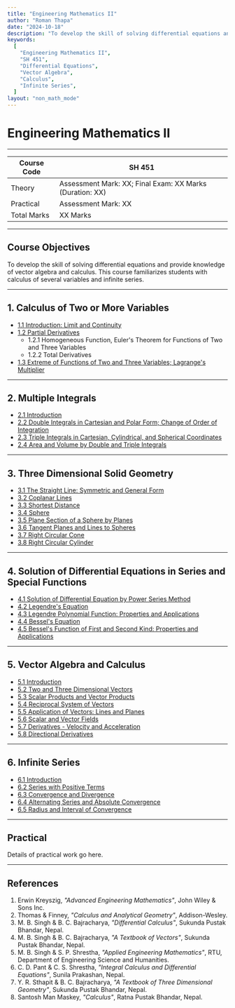 ```yaml
---
title: "Engineering Mathematics II"
author: "Roman Thapa"
date: "2024-10-18"
description: "To develop the skill of solving differential equations and to provide knowledge of vector algebra and calculus. It introduces students to calculus of several variables and infinite series."
keywords:
  [
    "Engineering Mathematics II",
    "SH 451",
    "Differential Equations",
    "Vector Algebra",
    "Calculus",
    "Infinite Series",
  ]
layout: "non_math_mode"
---
```


# Engineering Mathematics II

---

| Course Code | SH 451                                                   |
| ----------- | -------------------------------------------------------- |
| Theory      | Assessment Mark: XX; Final Exam: XX Marks (Duration: XX) |
| Practical   | Assessment Mark: XX                                      |
| Total Marks | XX Marks                                                 |

---

## Course Objectives

To develop the skill of solving differential equations and provide knowledge of vector algebra and calculus. This course familiarizes students with calculus of several variables and infinite series.

---

## 1. Calculus of Two or More Variables

- [1.1 Introduction: Limit and Continuity](/path/to/subtopic1/)
- [1.2 Partial Derivatives](/path/to/subtopic2/)
  - 1.2.1 Homogeneous Function, Euler's Theorem for Functions of Two and Three Variables
  - 1.2.2 Total Derivatives
- [1.3 Extreme of Functions of Two and Three Variables; Lagrange's Multiplier](/path/to/subtopic3/)

---

## 2. Multiple Integrals

- [2.1 Introduction](/path/to/subtopic1/)
- [2.2 Double Integrals in Cartesian and Polar Form; Change of Order of Integration](/path/to/subtopic2/)
- [2.3 Triple Integrals in Cartesian, Cylindrical, and Spherical Coordinates](/path/to/subtopic3/)
- [2.4 Area and Volume by Double and Triple Integrals](/path/to/subtopic4/)

---

## 3. Three Dimensional Solid Geometry

- [3.1 The Straight Line: Symmetric and General Form](/path/to/subtopic1/)
- [3.2 Coplanar Lines](/path/to/subtopic2/)
- [3.3 Shortest Distance](/path/to/subtopic3/)
- [3.4 Sphere](/path/to/subtopic4/)
- [3.5 Plane Section of a Sphere by Planes](/path/to/subtopic5/)
- [3.6 Tangent Planes and Lines to Spheres](/path/to/subtopic6/)
- [3.7 Right Circular Cone](/path/to/subtopic7/)
- [3.8 Right Circular Cylinder](/path/to/subtopic8/)

---

## 4. Solution of Differential Equations in Series and Special Functions

- [4.1 Solution of Differential Equation by Power Series Method](/path/to/subtopic1/)
- [4.2 Legendre's Equation](/path/to/subtopic2/)
- [4.3 Legendre Polynomial Function: Properties and Applications](/path/to/subtopic3/)
- [4.4 Bessel's Equation](/path/to/subtopic4/)
- [4.5 Bessel's Function of First and Second Kind: Properties and Applications](/path/to/subtopic5/)

---

## 5. Vector Algebra and Calculus

- [5.1 Introduction](/path/to/subtopic1/)
- [5.2 Two and Three Dimensional Vectors](/path/to/subtopic2/)
- [5.3 Scalar Products and Vector Products](/path/to/subtopic3/)
- [5.4 Reciprocal System of Vectors](/path/to/subtopic4/)
- [5.5 Application of Vectors: Lines and Planes](/path/to/subtopic5/)
- [5.6 Scalar and Vector Fields](/path/to/subtopic6/)
- [5.7 Derivatives - Velocity and Acceleration](/path/to/subtopic7/)
- [5.8 Directional Derivatives](/path/to/subtopic8/)

---

## 6. Infinite Series

- [6.1 Introduction](/path/to/subtopic1/)
- [6.2 Series with Positive Terms](/path/to/subtopic2/)
- [6.3 Convergence and Divergence](/path/to/subtopic3/)
- [6.4 Alternating Series and Absolute Convergence](/path/to/subtopic4/)
- [6.5 Radius and Interval of Convergence](/path/to/subtopic5/)

---

## Practical

Details of practical work go here.

---

## References

1. Erwin Kreyszig, _"Advanced Engineering Mathematics"_, John Wiley & Sons Inc.
2. Thomas & Finney, _"Calculus and Analytical Geometry"_, Addison-Wesley.
3. M. B. Singh & B. C. Bajracharya, _"Differential Calculus"_, Sukunda Pustak Bhandar, Nepal.
4. M. B. Singh & B. C. Bajracharya, _"A Textbook of Vectors"_, Sukunda Pustak Bhandar, Nepal.
5. M. B. Singh & S. P. Shrestha, _"Applied Engineering Mathematics"_, RTU, Department of Engineering Science and Humanities.
6. C. D. Pant & C. S. Shrestha, _"Integral Calculus and Differential Equations"_, Sunila Prakashan, Nepal.
7. Y. R. Sthapit & B. C. Bajracharya, _"A Textbook of Three Dimensional Geometry"_, Sukunda Pustak Bhandar, Nepal.
8. Santosh Man Maskey, _"Calculus"_, Ratna Pustak Bhandar, Nepal.
